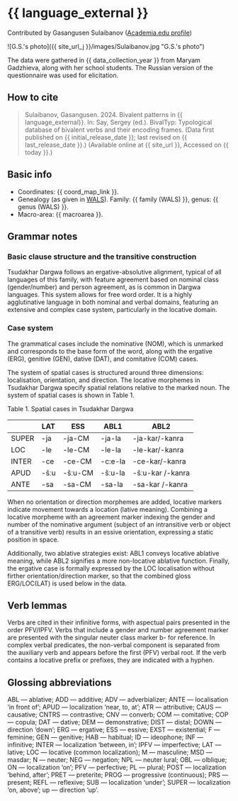 # {{ language_external }}
Contributed by Gasangusen Sulaibanov ([Academia.edu profile](https://independent.academia.edu/GasangusenSulaibanov))

![G.S.'s photo]({{ site_url_j }}/images/Sulaibanov.jpg "G.S.'s photo")

The data were gathered in {{ data_collection_year }} from Maryam Gadzhieva, along with her school students. The Russian version of the questionnaire was used for elicitation.

## How to cite
> Sulaibanov, Gasangusen. 2024. Bivalent patterns in {{ language_external}}. 
> In: Say, Sergey (ed.). BivalTyp: Typological database of bivalent verbs and their encoding frames. 
> (Data first published on {{ initial_release_date }}; 
> last revised on {{ last_release_date }}.) (Available online at {{ site_url }}, 
> Accessed on {{ today }}.)

## Basic info
- Coordinates: {{ coord_map_link }}.
- Genealogy (as given in [WALS](https://wals.info/)). Family: {{ family (WALS) }}, genus: {{ genus (WALS) }}.
- Macro-area: {{ macroarea }}.

## Grammar notes

### Basic clause structure and the transitive construction

Tsudakhar Dargwa follows an ergative-absolutive alignment, typical of all languages of this family, with feature agreement based on nominal class (gender/number) and person agreement, as is common in Dargwa languages. This system allows for free word order. It is a highly agglutinative language in both nominal and verbal domains, featuring an extensive and complex case system, particularly in the locative domain.

### Case system

The grammatical cases include the nominative (NOM), which is unmarked and corresponds to the base form of the word, along with the ergative (ERG), genitive (GEN), dative (DAT), and comitative (COM) cases. 

The system of spatial cases is structured around three dimensions: localisation, orientation, and direction. The locative morphemes in Tsudakhar Dargwa specify spatial relations relative to the marked noun. The system of spatial cases is shown in Table 1.

Table 1. Spatial cases in Tsudakhar Dargwa 

|              |     LAT     |     ESS        |     ABL1        |     ABL2                |
|--------------|-------------|----------------|-----------------|-------------------------|
|     SUPER    |     -ja     |     -ja-CM     |     -ja-la      |     -ja-kar/-kanra      |
|     LOC      |     -le     |     -le-CM     |     -le-la      |     -le-kar/-kanra      |
|     INTER    |     -ce     |     -ce-CM     |     -c:e-la     |     -ce-kar/-kanra      |
|     APUD     |     -šːu    |     -šːu-CM    |     -šːu-la     |     -šːu-kar /-kanra    |
|     ANTE     |     -sa     |     -sa-CM     |     -sa-la      |     -sa-kar /-kanra     |

When no orientation or direction morphemes are added, locative markers indicate movement towards a location (lative meaning). Combining a locative morpheme with an agreement marker indexing the gender and number of the nominative argument (subject of an intransitive verb or object of a transitive verb) results in an essive orientation, expressing a static position in space.

Additionally, two ablative strategies exist: ABL1 conveys locative ablative meaning, while ABL2 signifies a more non-locative ablative function. Finally, the ergative case is formally expressed by the LOC localisation without firther orientation/direction marker, so that the combined gloss ERG/LOC(LAT) is used below in the data.

## Verb lemmas

Verbs are cited in their infinitive forms, with aspectual pairs presented in the order PFV/IPFV. Verbs that include a gender and number agreement marker are presented with the singular neuter class marker b- for reference. In complex verbal predicates, the non-verbal component is separated from the auxiliary verb and appears before the first (PFV) verbal root. If the verb contains a locative prefix or prefixes, they are indicated with a hyphen.

## Glossing abbreviations

ABL — ablative; ADD — additive; ADV — adverbializer; ANTE — localisation ‘in front of’; APUD — localization ‘near, to, at’; ATR — attributive; CAUS — causative; CNTRS — contrastive; CNV — converb; COM — comitative; COP — copula; DAT — dative; DEM — demonstrative; DIST — distal; DOWN — direction ‘down’; ERG — ergative; ESS — essive; EXST — existential; F — feminine; GEN — genitive; HAB — habitual; ID — ideophone; INF — infinitive; INTER — localization ‘between, in’; IPFV — imperfective; LAT — lative; LOC — locative (common localization); M — masculine; MSD — masdar; N — neuter; NEG — negation; NPL — neuter lural; OBL — olblique; ON — localization ‘on’; PFV — perfective; PL — plural; POST — localization ‘behind, after’; PRET — preterite; PROG — progressive (continuous); PRS — present; REFL — reflexive; SUB — localization ‘under’; SUPER — localization ‘on, above’; up — direction ‘up’.
